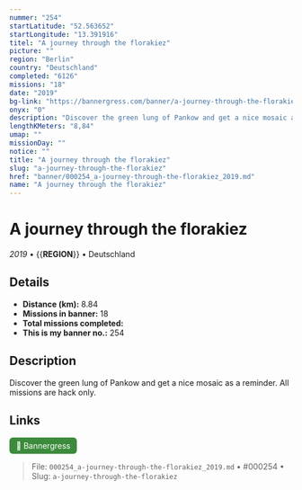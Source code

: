```yaml
---
nummer: "254"
startLatitude: "52.563652"
startLongitude: "13.391916"
titel: "A journey through the florakiez"
picture: ""
region: "Berlin"
country: "Deutschland"
completed: "6126"
missions: "18"
date: "2019"
bg-link: "https://bannergress.com/banner/a-journey-through-the-florakiez-ac90"
onyx: "0"
description: "Discover the green lung of Pankow and get a nice mosaic as a reminder. All missions are hack only."
lengthKMeters: "8,84"
umap: ""
missionDay: ""
notice: ""
title: "A journey through the florakiez"
slug: "a-journey-through-the-florakiez"
href: "banner/000254_a-journey-through-the-florakiez_2019.md"
name: "A journey through the florakiez"
---
```

# A journey through the florakiez

*2019* • {{__REGION__}} • Deutschland





## Details
- **Distance (km):** 8.84
- **Missions in banner:** 18
- **Total missions completed:** 
- **This is my banner no.:** 254



## Description
Discover the green lung of Pankow and get a nice mosaic as a reminder. All missions are hack only.



## Links
<a href="https://bannergress.com/banner/a-journey-through-the-florakiez-ac90" target="_blank" style="display:inline-block;margin-right:8px;padding:6px 12px;background:#3c8b3c;color:#fff;text-decoration:none;border-radius:6px;">🔗 Bannergress</a>



> File: `000254_a-journey-through-the-florakiez_2019.md` • #000254 • Slug: `a-journey-through-the-florakiez`
